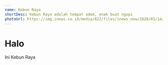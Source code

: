 ```yaml
---
name: Kebun Raya
shortDesc: Kebun Raya adalah tempat adem, enak buat ngopi
photoUrl: https://img.inews.co.id/media/822/files/inews_new/2020/03/14/kebun_raya1.jpg
---
```


# Halo

Ini Kebun Raya
